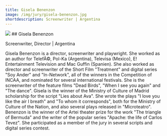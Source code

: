 ```yaml
---
title: Gisela Benenzon
image: /img/jury/gisela-benenzon.jpg
shortdescription: Screenwriter | Argentina
---
```

<img src="/img/jury/gisela-benenzon.jpg">
## Gisela Benenzon

Screenwriter, Director | Argentina

Gisela Benenzon is a director, screenwriter and playwright. She worked as an author for TelefÃ©, Pol-Ka (Argentina), Televisa (Mexico), E! Entertainment Television and Mac Guffin (Spanien). She also worked as director and screenwriter of the Short Film "Treatment" and digital series "Soy Ander" and "In-Network", all of the winners in the Competition of INCAA, and nominated for several international festivals. She is the screenwriter of the feature films "Dead Birds", "When I see you again" and "The dance". Gisela is the winner of the Ministry of Culture of Madrid scholarship for the script "Lies about Ava". She wrote the plays "I love you like the air I breath" and "To whom it corresponds", both for the Ministry of Culture of the Nation, and also several plays released in "Microteatro". Benenzon is the winner of the Artei theater prize for the work "The triangle of Bermuda" and the writer of the popular series "Apache: the life of Carlos Tevez". She participated as a member of the jury in several scripts and digital series contest.

